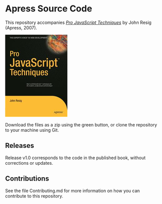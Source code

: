 # Apress Source Code

This repository accompanies [*Pro JavaScript Techniques*](http://www.apress.com/9781590597279) by John Resig (Apress, 2007).

![Cover image](9781590597279.jpg)

Download the files as a zip using the green button, or clone the repository to your machine using Git.

## Releases

Release v1.0 corresponds to the code in the published book, without corrections or updates.

## Contributions

See the file Contributing.md for more information on how you can contribute to this repository.
